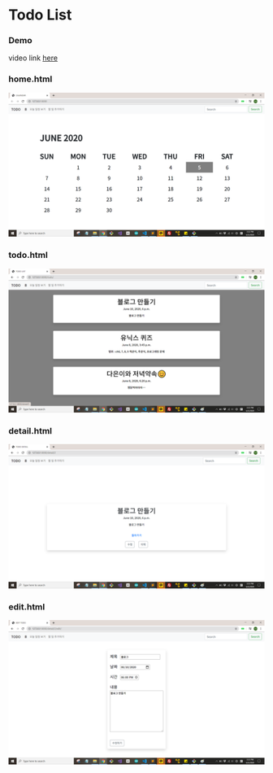 # Todo List
### Demo
video link [here](https://drive.google.com/file/d/1S6tnNFjKHPhct_MhyNhcU38ZGS0Gc2IV/view?usp=sharing)
<br>
### home.html
![home](img/home.png)
<br>
### todo.html
![todo](img/todo.png)
<br>
### detail.html
![detail](img/detail.png)
<br>
### edit.html
![edit](img/edit.png)
